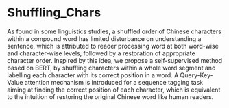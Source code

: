 # Shuffling_Chars
As found in some linguistics studies, a shuffled order of Chinese characters within a compound word has limited disturbance on understanding a sentence, which is attributed to reader processing word at both word-wise and character-wise levels, followed by a restoration of appropriate character order. Inspired by this idea, we propose a self-supervised method based on BERT, by shuffling characters within a whole word segment and labelling each character with its correct position in a word. A Query-Key-Value attention mechanism is introduced for a sequence tagging task aiming at finding the correct position of each character, which is equivalent to the intuition of restoring the original Chinese word like human readers.
